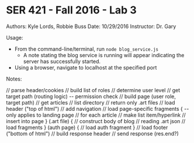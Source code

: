 # SER 421 - Fall 2016 - Lab 3
Authors:    Kyle Lords, Robbie Buss
Date:       10/29/2016
Instructor: Dr. Gary

Usage:
  - From the command-line/terminal, run `node blog_service.js`
    - A note stating the blog service is running will appear indicating the server has successfully started.
  - Using a browser, navigate to localhost at the specified port

Notes:

// parse header/cookies
// build list of roles
// determine user level
// get target path (routing logic) -- permission check
// build page (user role, target path)
    // get articles
        // list directory
        // return only .art files
    // load header ("top of html")
    // add navigation
    // load page-specific fragments
        { -- only applies to landing page
        // for each article 
            // make list item/hyperlink
            // insert into page
        } (.art file) {
        // construct body of blog
            // reading .art json
            // load fragments 
        } (auth page) {
        // load auth fragment
        }
    // load footer ("bottom of html")
    // build response header
    // send response (res.end?)
